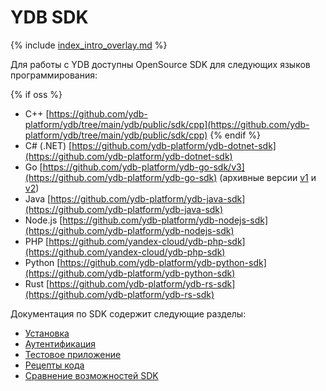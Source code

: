 # YDB SDK

{% include [index_intro_overlay.md](index_intro_overlay.md) %}

Для работы с YDB доступны OpenSource SDK для следующих языков программирования:

{% if oss %}
- C++ [https://github.com/ydb-platform/ydb/tree/main/ydb/public/sdk/cpp](https://github.com/ydb-platform/ydb/tree/main/ydb/public/sdk/cpp)
{% endif %}
- С# (.NET) [https://github.com/ydb-platform/ydb-dotnet-sdk](https://github.com/ydb-platform/ydb-dotnet-sdk)
- Go [https://github.com/ydb-platform/ydb-go-sdk/v3](https://github.com/ydb-platform/ydb-go-sdk) (архивные версии [v1](https://github.com/yandex-cloud/ydb-go-sdk/tree/v1.5.1) и [v2](https://github.com/yandex-cloud/ydb-go-sdk/tree/v2.11.2))
- Java [https://github.com/ydb-platform/ydb-java-sdk](https://github.com/ydb-platform/ydb-java-sdk)
- Node.js [https://github.com/ydb-platform/ydb-nodejs-sdk](https://github.com/ydb-platform/ydb-nodejs-sdk)
- PHP [https://github.com/yandex-cloud/ydb-php-sdk](https://github.com/yandex-cloud/ydb-php-sdk)
- Python [https://github.com/ydb-platform/ydb-python-sdk](https://github.com/ydb-platform/ydb-python-sdk)
- Rust [https://github.com/ydb-platform/ydb-rs-sdk](https://github.com/ydb-platform/ydb-rs-sdk)

Документация по SDK содержит следующие разделы:

- [Установка](../install.md)
- [Аутентификация](../auth.md)
- [Тестовое приложение](../example/index.md)
- [Рецепты кода](../recipes/index.md)
- [Сравнение возможностей SDK](../feature-parity.md)

